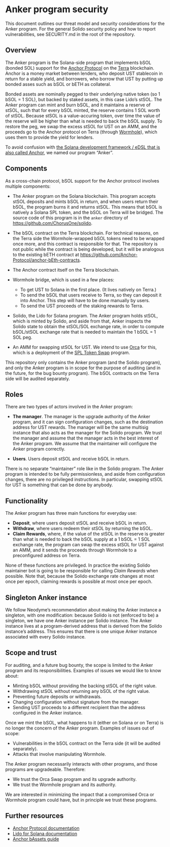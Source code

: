 # Anker program security

This document outlines our threat model and security considerations for the
Anker program. For the general Solido security policy and how to report
vulnerabilities, see SECURITY.md in the root of the repository.

## Overview

The Anker program is the Solana-side program that implements bSOL (bonded SOL)
support for the [Anchor Protocol][anchorprotocol] on the [Terra][terra]
blockchain. Anchor is a money market between lenders, who deposit UST
stablecoin in return for a stable yield, and borrowers, who borrow that UST by
putting up bonded asses such as bSOL or bETH as collateral.

Bonded assets are nominally pegged to their underlying native token (so 1 bSOL =
1 SOL), but backed by staked assets, in this case Lido’s stSOL. The Anker
program can mint and burn bSOL, and it maintains a reserve of stSOL, such that
for every bSOL minted, the reserve contains 1 SOL worth of stSOL. Because stSOL
is a value-accuring token, over time the value of the reserve will be higher
than what is needed to back the bSOL supply. To restore the peg, we swap the
excess stSOL for UST on an AMM, and the proceeds go to the Anchor protocol on
Terra (through [Wormhole][wormhole]), which uses them to provide the yield for
lenders.

To avoid confusion with [the Solana development framework / eDSL that is also
called Anchor][serum-anchor], we named our program “Anker”.

[anchorprotocol]: https://anchorprotocol.com/
[terra]:          https://www.terra.money/
[wormhole]:       https://wormholebridge.com/
[serum-anchor]:   https://github.com/project-serum/anchor

## Components

As a cross-chain protocol, bSOL support for the Anchor protocol involves
multiple components:

 * The Anker program on the Solana blockchain. This program accepts stSOL
   deposits and mints bSOL in return, and when users return their bSOL, the
   program burns it and returns stSOL. This means that bSOL is natively a Solana
   SPL token, and the bSOL on Terra will be bridged. The source code of this
   program is in the `anker` directory of <https://github.com/ChorusOne/solido>.

 * The bSOL contract on the Terra blockchain. For technical reasons, on the
   Terra side the Wormhole-wrapped bSOL tokens need to be wrapped once more, and
   this contract is responsible for that. The repository is not public while
   the contract is being developed, but it will be analogous to the
   existing bETH contract at
   <https://github.com/Anchor-Protocol/anchor-bEth-contracts>.

 * The Anchor contract itself on the Terra blockchain.

 * Wormhole bridge, which is used in a few places:
   * To get UST to Solana in the first place. (It lives natively on Terra.)
   * To send the bSOL that users receive to Terra, so they can deposit it into
     Anchor. This step will have to be done manually by users.
   * To send the UST proceeds of the staking rewards to Terra.

 * Solido, the Lido for Solana program. The Anker program holds stSOL, which is
   minted by Solido, and aside from that, Anker inspects the Solido state to
   obtain the stSOL/SOL exchange rate, in order to compute bSOL/stSOL exchange
   rate that is needed to maintain the 1 bSOL = 1 SOL peg.

 * An AMM for swapping stSOL for UST. We intend to use [Orca][orca] for this,
   which is a deployment of the [SPL Token Swap][spl-token-swap] program.

[orca]:           https://www.orca.so/
[spl-token-swap]: https://github.com/solana-labs/solana-program-library/tree/master/token-swap

This repository only contains the Anker program (and the Solido program), and
only the Anker program is in scope for the purpose of auditing (and in the
future, for the bug bounty program). The bSOL contracts on the Terra side will
be audited separately.

## Roles

There are two types of actors involved in the Anker program:

 * **The manager**. The manager is the upgrade authority of the Anker program,
   and it can sign configuration changes, such as the destination address for
   UST rewards. The manager will be the same multisig instance that also acts as
   the manager for the Solido program. We trust the manager and assume that the
   manager acts in the best interest of the Anker program. We assume that the
   maintainer will configure the Anker program correctly.

 * **Users**. Users deposit stSOL and receive bSOL in return.

There is no separate “maintainer” role like in the Solido program. The Anker
program is intended to be fully permissionless, and aside from configuration
changes, there are no privileged instructions. In particular, swapping stSOL
for UST is something that can be done by anybody.

## Functionality

The Anker program has three main functions for everyday use:

 * **Deposit**, where users deposit stSOL and receive bSOL in return.
 * **Withdraw**, where users redeem their stSOL by returning the bSOL.
 * **Claim Rewards**, where, if the value of the stSOL in the reserve is greater
   than what is needed to back the bSOL supply at a 1 bSOL = 1 SOL exchange
   rate, the program can swap the excess stSOL for UST against an AMM, and it
   sends the proceeds through Wormhole to a preconfigured address on Terra.

None of these functions are privileged. In practice the existing Solido
maintainer bot is going to be responsible for calling *Claim Rewards* when
possible. Note that, because the Solido exchange rate changes at most once per
epoch, claiming rewards is possible at most once per epoch.

## Singleton Anker instance

We follow Neodyme’s recommendation about making the Anker instance a singleton,
with one modification: because Solido is not (enforced to be) a singleton, we
have one Anker instance per Solido instance. The Anker instance lives at a
program-derived address that is derived from the Solido instance’s address. This
ensures that there is one unique Anker instance associated with every Solido
instance.

## Scope and trust

For auditing, and a future bug bounty, the scope is limited to the Anker program
and its responsibilities. Examples of issues we would like to know about:

 * Minting bSOL without providing the backing stSOL of the right value.
 * Withdrawing stSOL without returning any bSOL of the right value.
 * Preventing future deposits or withdrawals.
 * Changing configuration without signature from the manager.
 * Sending UST proceeds to a different recipient than the address configured in
   the Anker instance.

Once we mint the bSOL, what happens to it (either on Solana or on Terra) is no
longer the concern of the Anker program. Examples of issues out of scope:

 * Vulnerabilities in the bSOL contract on the Terra side (it will be audited
   separately).
 * Attacks that involve manipulating Wormhole.

The Anker program necessarily interacts with other programs, and those programs
are upgradeable. Therefore:

 * We trust the Orca Swap program and its upgrade authority.
 * We trust the Wormhole program and its authority.

We are interested in minimizing the impact that a compromised Orca or Wormhole
program could have, but in principle we trust these programs.

## Further resources

 * [Anchor Protocol documentation](https://docs.anchorprotocol.com/)
 * [Lido for Solana documentation](https://docs.solana.lido.fi/)
 * [Anchor bAssets guide](https://docs.google.com/document/d/1tvw_hHBRhLSLNCNOWxjfQU86jtQmR-KSfUoh-mhEWUo/edit)
